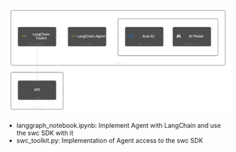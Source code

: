 ![AI-Agent-Flow](AI-Agent.png)
* langgraph_notebook.ipynb: Implement Agent with LangChain and use the swc SDK with it
* swc_toolkit.py: Implementation of Agent access to the swc SDK
